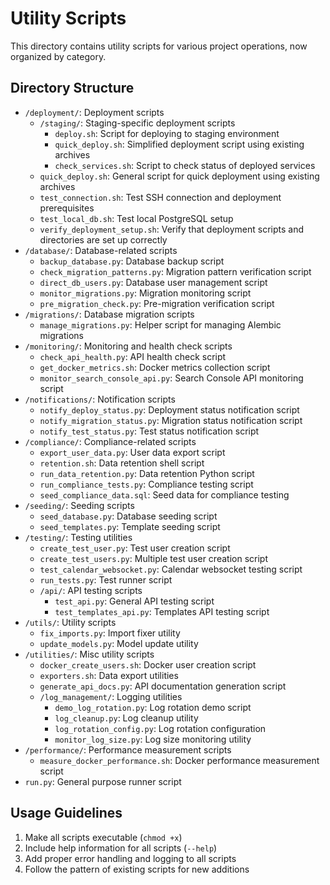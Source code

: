 # Utility Scripts

This directory contains utility scripts for various project operations, now organized by category.

## Directory Structure

- `/deployment/`: Deployment scripts
  - `/staging/`: Staging-specific deployment scripts
    - `deploy.sh`: Script for deploying to staging environment
    - `quick_deploy.sh`: Simplified deployment script using existing archives
    - `check_services.sh`: Script to check status of deployed services
  - `quick_deploy.sh`: General script for quick deployment using existing archives
  - `test_connection.sh`: Test SSH connection and deployment prerequisites
  - `test_local_db.sh`: Test local PostgreSQL setup
  - `verify_deployment_setup.sh`: Verify that deployment scripts and directories are set up correctly
- `/database/`: Database-related scripts
  - `backup_database.py`: Database backup script
  - `check_migration_patterns.py`: Migration pattern verification script
  - `direct_db_users.py`: Database user management script
  - `monitor_migrations.py`: Migration monitoring script
  - `pre_migration_check.py`: Pre-migration verification script
- `/migrations/`: Database migration scripts
  - `manage_migrations.py`: Helper script for managing Alembic migrations
- `/monitoring/`: Monitoring and health check scripts
  - `check_api_health.py`: API health check script
  - `get_docker_metrics.sh`: Docker metrics collection script
  - `monitor_search_console_api.py`: Search Console API monitoring script
- `/notifications/`: Notification scripts
  - `notify_deploy_status.py`: Deployment status notification script
  - `notify_migration_status.py`: Migration status notification script
  - `notify_test_status.py`: Test status notification script
- `/compliance/`: Compliance-related scripts
  - `export_user_data.py`: User data export script
  - `retention.sh`: Data retention shell script
  - `run_data_retention.py`: Data retention Python script
  - `run_compliance_tests.py`: Compliance testing script
  - `seed_compliance_data.sql`: Seed data for compliance testing
- `/seeding/`: Seeding scripts
  - `seed_database.py`: Database seeding script
  - `seed_templates.py`: Template seeding script
- `/testing/`: Testing utilities
  - `create_test_user.py`: Test user creation script
  - `create_test_users.py`: Multiple test user creation script
  - `test_calendar_websocket.py`: Calendar websocket testing script
  - `run_tests.py`: Test runner script
  - `/api/`: API testing scripts
    - `test_api.py`: General API testing script
    - `test_templates_api.py`: Templates API testing script
- `/utils/`: Utility scripts
  - `fix_imports.py`: Import fixer utility
  - `update_models.py`: Model update utility
- `/utilities/`: Misc utility scripts
  - `docker_create_users.sh`: Docker user creation script
  - `exporters.sh`: Data export utilities
  - `generate_api_docs.py`: API documentation generation script
  - `/log_management/`: Logging utilities
    - `demo_log_rotation.py`: Log rotation demo script
    - `log_cleanup.py`: Log cleanup utility
    - `log_rotation_config.py`: Log rotation configuration
    - `monitor_log_size.py`: Log size monitoring utility
- `/performance/`: Performance measurement scripts
  - `measure_docker_performance.sh`: Docker performance measurement script
- `run.py`: General purpose runner script

## Usage Guidelines

1. Make all scripts executable (`chmod +x`)
2. Include help information for all scripts (`--help`)
3. Add proper error handling and logging to all scripts
4. Follow the pattern of existing scripts for new additions